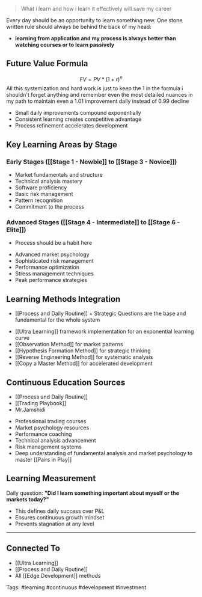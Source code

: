 > What i learn and how i learn it effectively will save my career

Every day should be an opportunity to learn something new. One stone written rule should always be behind the back of my head:
+ **learning from application and my process is always better than watching courses or to learn passively**

## Future Value Formula
$$ FV = PV * (1+r)^n $$
All this systemization and hard work is just to keep the 1 in the formula i shouldn't forget anything and remember even the most detailed nuances in my path to maintain even a 1.01 improvement daily instead of 0.99 decline
- Small daily improvements compound exponentially
- Consistent learning creates competitive advantage
- Process refinement accelerates development

## Key Learning Areas by Stage

### Early Stages ([[Stage 1 - Newbie]] to [[Stage 3 - Novice]])
- Market fundamentals and structure
- Technical analysis mastery
- Software proficiency
- Basic risk management
- Pattern recognition
- Commitment to the process

### Advanced Stages ([[Stage 4 - Intermediate]] to [[Stage 6 - Elite]])
+ Process should be a habit here
- Advanced market psychology
- Sophisticated risk management
- Performance optimization
- Stress management techniques
- Peak performance strategies

## Learning Methods Integration
+ [[Process and Daily Routine]] + Strategic Questions are the base and fundamental for the whole system
- [[Ultra Learning]] framework implementation for an exponential learning curve
- [[Observation Method]] for market patterns
- [[Hypothesis Formation Method]] for strategic thinking
- [[Reverse Engineering Method]] for systematic analysis
- [[Copy a Master Method]] for accelerated development

## Continuous Education Sources
+ [[Process and Daily Routine]]
+ [[Trading Playbook]]
+ Mr.Jamshidi
- Professional trading courses
- Market psychology resources
- Performance coaching
- Technical analysis advancement
- Risk management systems
- Deep understanding of fundamental analysis and market psychology to master [[Pairs in Play]]

## Learning Measurement
Daily question: **"Did I learn something important about myself or the markets today?"**
- This defines daily success over P&L
- Ensures continuous growth mindset
- Prevents stagnation at any level



---
## Connected To
- [[Ultra Learning]]
- [[Process and Daily Routine]]
- All [[Edge Development]] methods

Tags: #learning #continuous #development #investment